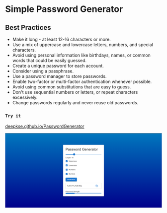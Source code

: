 # Simple Password Generator

## Best Practices

* Make it long - at least 12-16 characters or more.
* Use a mix of uppercase and lowercase letters, numbers, and special characters.
* Avoid using personal information like birthdays, names, or common words that could be easily guessed.
* Create a unique password for each account.
* Consider using a passphrase.
* Use a password manager to store passwords.
* Enable two-factor or multi-factor authentication whenever possible.
* Avoid using common substitutions that are easy to guess.
* Don't use sequential numbers or letters, or repeat characters excessively.
* Change passwords regularly and never reuse old passwords.

### `Try it`

[deepkse.github.io/PasswordGenerator](https://deepkse.github.io/PasswordGenerator)

![Agile Board](https://github.com/deepkse/deepkse/blob/main/public/images/PasswordGenerator.png?raw=true)